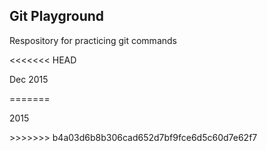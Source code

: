 <h2>Git Playground</h2>
<p>Respository for practicing git commands</p>
<<<<<<< HEAD
<p>Dec 2015</p>
=======
<p>2015</p>
>>>>>>> b4a03d6b8b306cad652d7bf9fce6d5c60d7e62f7

